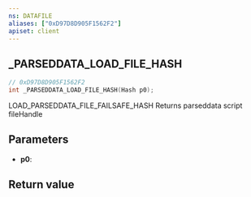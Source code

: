 ```yaml
---
ns: DATAFILE
aliases: ["0xD97D8D905F1562F2"]
apiset: client
---
```

## _PARSEDDATA_LOAD_FILE_HASH

```c
// 0xD97D8D905F1562F2
int _PARSEDDATA_LOAD_FILE_HASH(Hash p0);
```

LOAD_PARSEDDATA_FILE_FAILSAFE_HASH
Returns parseddata script fileHandle

## Parameters
* **p0**:

## Return value

